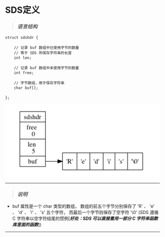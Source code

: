 # SDS定义
> ### *语言结构*

```
struct sdshdr {

    // 记录 buf 数组中已使用字节的数量
    // 等于 SDS 所保存字符串的长度
    int len;

    // 记录 buf 数组中未使用字节的数量
    int free;

    // 字节数组，用于保存字符串
    char buf[];

};
```
![WX20180807-180451@2x](media/WX20180807-180451@2x.png)

-------
>### *说明*
*    buf 属性是一个 char 类型的数组， 数组的前五个字节分别保存了 'R' 、 'e' 、 'd' 、 'i' 、 's' 五个字符， 而最后一个字节则保存了空字符 '\0' (SDS 遵循 C 字符串以空字符结尾的惯例[***好处：SDS 可以直接重用一部分 C 字符串函数库里面的函数***])
-------

